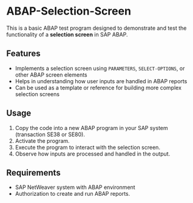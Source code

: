 # ABAP-Selection-Screen

This is a basic ABAP test program designed to demonstrate and test the functionality of a **selection screen** in SAP ABAP.

## Features

- Implements a selection screen using `PARAMETERS`, `SELECT-OPTIONS`, or other ABAP screen elements
- Helps in understanding how user inputs are handled in ABAP reports
- Can be used as a template or reference for building more complex selection screens

## Usage

1. Copy the code into a new ABAP program in your SAP system (transaction SE38 or SE80).
2. Activate the program.
3. Execute the program to interact with the selection screen.
4. Observe how inputs are processed and handled in the output.

## Requirements

- SAP NetWeaver system with ABAP environment
- Authorization to create and run ABAP reports.
